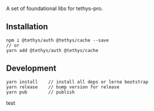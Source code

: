 A set of foundational libs for tethys-pro.

## Installation

```
npm i @tethys/auth @tethys/cache --save
// or 
yarn add @tethys/auth @tethys/cache
```
 ## Development

 ```
yarn install    // install all deps or lerna bootstrap
yarn release    // bump version for release
yarn pub        // publish
```

test



